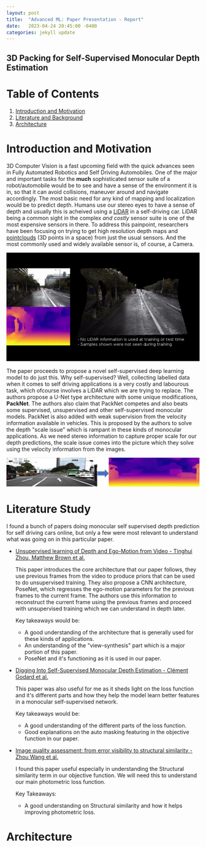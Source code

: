 ```yaml
---
layout: post
title:  "Advanced ML: Paper Presentation - Report"
date:   2023-04-24 20:45:00 -0400
categories: jekyll update
---
```


## 3D Packing for Self-Supervised Monocular Depth Estimation

# Table of Contents
1. [Introduction and Motivation](#introduction-and-motivation)
2. [Literature and Background](#literature-study)
3. [Architecture](#architecture)

# Introduction and Motivation

3D Computer Vision is a fast upcoming field with the quick advances seen in Fully Automated Robotics and Self Driving Automobiles. One of the major and important tasks for the **much** sophisticated sensor suite of a robot/automobile would be to see and have a sense of the environment it is in, so that it can avoid collisions, maneuver around and navigate accordingly. The most basic need for any kind of mapping and localization would be to predict depth. Humans use our stereo eyes to have a sense of depth and usually this is acheived using a [LiDAR](https://en.wikipedia.org/wiki/Lidar) in a self-driving car. LiDAR being a common sight in the complex *and costly* sensor suite is one of the most expensive sensors in there. To address this painpoint, researchers have been focusing on trying to get high resolution depth maps and [pointclouds](https://en.wikipedia.org/wiki/Point_cloud) (3D points in a space) from just the usual sensors. And the most commonly used and widely available sensor is, of course, a Camera.

![A overview of what we expect to do here](../media/gifs/packnet-ddad.gif)

The paper proceeds to propose a novel self-supervised deep learning model to do just this. Why self-supervised? Well, collecting labelled data when it comes to self driving applications is a very costly and labourous task, which ofcourse involves a LiDAR which we are trying to replace. The authors propose a U-Net type architecture with some unique modifications, **PackNet**. The authors also claim that PackNet competes and also beats some supervised, unsupervised and other self-supervised monocular models. PackNet is also added with weak supervision from the velocity information available in vehicles. This is proposed by the authors to solve the depth "scale issue" which is rampant in these kinds of monocular applications. As we need stereo information to capture proper scale for our depth predictions, the scale issue comes into the picture which they solve using the velocity information from the images.

![The problem definition](../media/images/Picture1.png)


# Literature Study

I found a bunch of papers doing monocular self supervised depth prediction for self driving cars online, but only a few were most relevant to understand what was going on in this particular paper.

+ [Unsupervised learning of Depth and Ego-Motion from Video - Tinghui Zhou,
Matthew Brown et al.](https://openaccess.thecvf.com/content_cvpr_2017/papers/Zhou_Unsupervised_Learning_of_CVPR_2017_paper.pdf)

    This paper introduces the core architecture that our paper follows, they use previous frames from the video to produce priors that can be used to do unsupervised training. They also propose a CNN architecture, PoseNet, which regresses the ego-motion parameters for the previous frames to the current frame. The authors use this information to reconstruct the current frame using the previous frames and proceed with unsupervised training which we can understand in depth later.

    Key takeaways would be:

    - A good understanding of the architecture that is generally used for these kinds of applications.
    - An understanding of the "view-synthesis" part which is a major portion of this paper.
    - PoseNet and it's functioning as it is used in our paper.

+ [Digging Into Self-Supervised Monocular Depth Estimation - Clément Godard et al.](https://arxiv.org/pdf/1806.01260.pdf)

    This paper was also useful for me as it sheds light on the loss function and it's different parts and how they help the model learn better features in a monocular self-supervised network.

    Key takeaways would be:

    - A good understanding of the different parts of the loss function.
    - Good explanations on the auto masking featuring in the objective function in our paper.

+ [Image quality assessment: from error visibility to structural similarity - Zhou Wang et al.](https://ieeexplore.ieee.org/document/1284395)

    I found this paper useful especially in understanding the Structural similarity term in our objective function. We will need this to understand our main photometric loss function.

    Key Takeaways:

    - A good understanding on Structural similarity and how it helps improving photometric loss.

# Architecture

